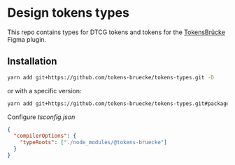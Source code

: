 # Design tokens types

This repo contains types for DTCG tokens and tokens for the [TokensBrücke](https://github.com/tokens-bruecke/figma-plugin) Figma plugin.

## Installation

```bash
yarn add git+https://github.com/tokens-bruecke/tokens-types.git -D
```

or with a specific version:

```bash
yarn add git+https://github.com/tokens-bruecke/tokens-types.git#package-tag -D
```

Configure _tsconfig.json_

```json
{
  "compilerOptions": {
    "typeRoots": ["./node_modules/@tokens-bruecke"]
  }
}
```

